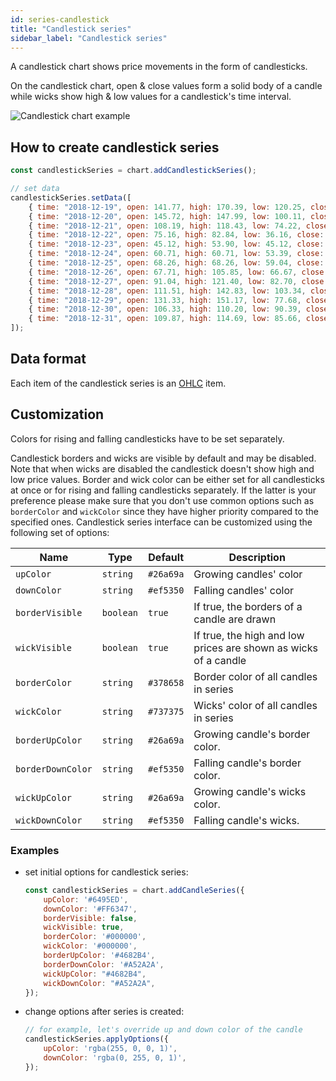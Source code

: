 ```yaml
---
id: series-candlestick
title: "Candlestick series"
sidebar_label: "Candlestick series"
---
```


A candlestick chart shows price movements in the form of candlesticks.

On the candlestick chart, open & close values form a solid body of a candle while wicks show high & low values for a candlestick's time interval.

![Candlestick chart example](./assets/candlestick-series.png "Candlestick chart example")

## How to create candlestick series

```javascript
const candlestickSeries = chart.addCandlestickSeries();

// set data
candlestickSeries.setData([
    { time: "2018-12-19", open: 141.77, high: 170.39, low: 120.25, close: 145.72 },
    { time: "2018-12-20", open: 145.72, high: 147.99, low: 100.11, close: 108.19 },
    { time: "2018-12-21", open: 108.19, high: 118.43, low: 74.22, close: 75.16 },
    { time: "2018-12-22", open: 75.16, high: 82.84, low: 36.16, close: 45.72 },
    { time: "2018-12-23", open: 45.12, high: 53.90, low: 45.12, close: 48.09 },
    { time: "2018-12-24", open: 60.71, high: 60.71, low: 53.39, close: 59.29 },
    { time: "2018-12-25", open: 68.26, high: 68.26, low: 59.04, close: 60.50 },
    { time: "2018-12-26", open: 67.71, high: 105.85, low: 66.67, close: 91.04 },
    { time: "2018-12-27", open: 91.04, high: 121.40, low: 82.70, close: 111.40 },
    { time: "2018-12-28", open: 111.51, high: 142.83, low: 103.34, close: 131.25 },
    { time: "2018-12-29", open: 131.33, high: 151.17, low: 77.68, close: 96.43 },
    { time: "2018-12-30", open: 106.33, high: 110.20, low: 90.39, close: 98.10 },
    { time: "2018-12-31", open: 109.87, high: 114.69, low: 85.66, close: 111.26 },
]);
```

## Data format

Each item of the candlestick series is an [OHLC](./data-ohlc.md) item.

## Customization

Colors for rising and falling candlesticks have to be set separately.

Candlestick borders and wicks are visible by default and may be disabled.
Note that when wicks are disabled the candlestick doesn't show high and low price values.
Border and wick color can be either set for all candlesticks at once or for rising and falling candlesticks separately. If the latter is your preference please make sure that you don't use common options such as `borderColor` and `wickColor` since they have higher priority compared to the specified ones.
Candlestick series interface can be customized using the following set of options:

|Name|Type|Default|Description|
|----|----|-------|-----------|
|`upColor`|`string`|`#26a69a`|Growing candles' color|
|`downColor`|`string`|`#ef5350`|Falling candles' color|
|`borderVisible`|`boolean`|`true`|If true, the borders of a candle are drawn|
|`wickVisible`|`boolean`|`true`|If true, the high and low prices are shown as wicks of a candle|
|`borderColor`|`string`|`#378658`|Border color of all candles in series|
|`wickColor`|`string`|`#737375`|Wicks' color of all candles in series|
|`borderUpColor`|`string`|`#26a69a`|Growing candle's border color.|
|`borderDownColor`|`string`|`#ef5350`|Falling candle's border color.|
|`wickUpColor`|`string`|`#26a69a`|Growing candle's wicks color.|
|`wickDownColor`|`string`|`#ef5350`|Falling candle's wicks.|

### Examples

- set initial options for candlestick series:

    ```javascript
    const candlestickSeries = chart.addCandleSeries({
        upColor: '#6495ED',
        downColor: '#FF6347',
        borderVisible: false,
        wickVisible: true,
        borderColor: '#000000',
        wickColor: '#000000',
        borderUpColor: '#4682B4',
        borderDownColor: '#A52A2A',
        wickUpColor: "#4682B4",
        wickDownColor: "#A52A2A",
    });
    ```

- change options after series is created:

    ```javascript
    // for example, let's override up and down color of the candle
    candlestickSeries.applyOptions({
        upColor: 'rgba(255, 0, 0, 1)',
        downColor: 'rgba(0, 255, 0, 1)',
    });
    ```
